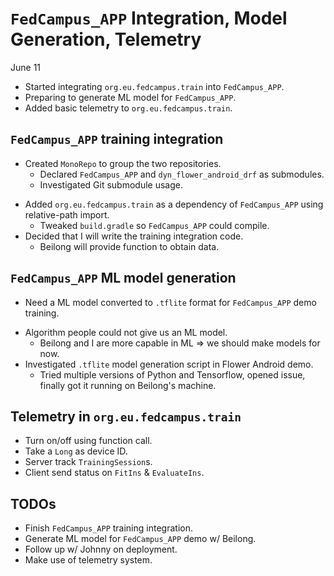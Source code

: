 <!-- slide -->
# `FedCampus_APP` Integration, Model Generation, Telemetry

June 11

<!-- slide -->
- Started integrating `org.eu.fedcampus.train` into `FedCampus_APP`.
- Preparing to generate ML model for `FedCampus_APP`.
- Added basic telemetry to `org.eu.fedcampus.train`.

<!-- slide -->
## `FedCampus_APP` training integration

- Created `MonoRepo` to group the two repositories.
    - Declared `FedCampus_APP` and `dyn_flower_android_drf` as submodules.
    - Investigated Git submodule usage.
<!-- slide -->
- Added `org.eu.fedcampus.train` as a dependency of `FedCampus_APP` using
    relative-path import.
    - Tweaked `build.gradle` so `FedCampus_APP` could compile.
- Decided that I will write the training integration code.
    - Beilong will provide function to obtain data.

<!-- slide -->
## `FedCampus_APP` ML model generation

- Need a ML model converted to `.tflite` format for `FedCampus_APP` demo
    training.
<!-- slide -->
- Algorithm people could not give us an ML model.
    - Beilong and I are more capable in ML ⇒ we should make models for now.
- Investigated `.tflite` model generation script in Flower Android demo.
    - Tried multiple versions of Python and Tensorflow, opened issue, finally
        got it running on Beilong's machine.

<!-- slide -->
## Telemetry in `org.eu.fedcampus.train`

- Turn on/off using function call.
- Take a `Long` as device ID.
- Server track `TrainingSession`s.
- Client send status on `FitIns` & `EvaluateIns`.

<!-- slide -->
## TODOs

- Finish `FedCampus_APP` training integration.
- Generate ML model for `FedCampus_APP` demo w/ Beilong.
- Follow up w/ Johnny on deployment.
- Make use of telemetry system.
